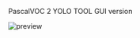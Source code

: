 PascalVOC 2 YOLO TOOL GUI version

![preview](https://github.com/G-G-b-o-y/VOC2YOLO_tool/gui_window.png)
